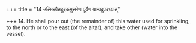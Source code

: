 +++
title = "14 उत्सिच्यैतदुदकमुत्तरेण पूर्वेण वान्यदुपदध्यात्"

+++
14. He shall pour out (the remainder of) this water used for sprinkling, to the north or to the east (of the altar), and take other (water into the vessel).
